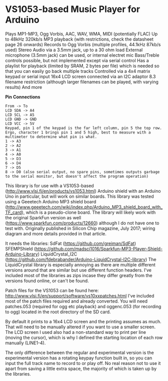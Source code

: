 # VS1053-based Music Player for Arduino

Plays MP1-MP3, Ogg Vorbis, AAC, WAV, WMA, MIDI (potentially FLAC)
Up to 48kHz 320kb/s MP3 playback (with restrictions, check the datasheet page 26 onwards)
Records to Ogg Vorbis (multiple profiles, 44.1kHz 87kb/s used)
Stereo Audio via a 3.5mm jack, up to a 30 ohm load
External microphone (3.5mm jack) can be used, or internal electret mic
Bass/Treble controls possible, but not implemented except via serial control
Has a playlist for playback (limited by SRAM, 2 bytes per file) which is needed so that you can easily go back multiple tracks
Controlled via a 4x4 matrix keypad or serial input
16x4 LCD screen connected via an I2C adaptor
8.3 filename restriction (although larger filenames can be played, with varying results)
And more

**Pin Connections**
```
From -> To
LCD SDA -> A4
LCD SCL -> A5
LCD GND -> GND
LCD VCC -> 5V
Keypad, pin 1 of the keypad is the far left column, pin 5 the top row. Ergo, character 1 brings pin 1 and 5 high, best to measure with a multimeter to determine what pin is what.
1 -> A3
2 -> A2
3 -> A1
4 -> A0
5 -> D3
6 -> D4
7 -> D5
8 -> D0 (also serial output, no spare pins, sometimes outputs garbage to the serial monitor, but doesn't affect the program operation)
```

This library is for use with a VS1053-based (http://www.vlsi.fi/en/products/vs1053.html) Arduino shield with an Arduino Uno in particular, but will work on similar boards.
This library was tested using a Geeetech Arduino MP3 shield board (http://www.geeetech.com/wiki/index.php/Arduino_MP3_shield_board_with_TF_card), which is a pseudo-clone board. The library will likely work with the original SparkFun version as well (https://www.sparkfun.com/products/12660) although I do not have one to test with. Originally published in Silicon Chip magazine, July 2017; wiring diagram and more details provided in that article.

It needs the libraries:
SdFat (https://github.com/greiman/SdFat)
SFEMPShield (https://github.com/madsci1016/Sparkfun-MP3-Player-Shield-Arduino-Library)
LiquidCrystal_I2C (https://github.com/fdebrabander/Arduino-LiquidCrystal-I2C-library)
The LiquidCrystal library is especially annoying as there are multiple different versions around that are similar but use different function headers.
I've included most of the libraries as zips incase they differ greatly from the versions found online, or can't be found.

Patch files for the VS1053 can be found here: http://www.vlsi.fi/en/support/software/vs10xxpatches.html
I've included most of the patch files required and already converted. You will need patches.053 (required for ogg etc playback) and oggenc.053 (for recording to ogg) located in the root directory of the SD card.

By default it prints to a 16x4 LCD screen and the printing assumes as much. That will need to be manually altered if you want to use a smaller screen. The LCD screen I used also had a non-standard way to print per line (moving the cursor), which is why I defined the starting location of each row manually (LINE1-4).

The only difference between the regular and experimental version is the experimental version has a rotating keypay function built in, so you can input the full track name to record to or play off. No real reason not to use it apart from saving a little extra space, the majority of which is taken up by the libraries.
